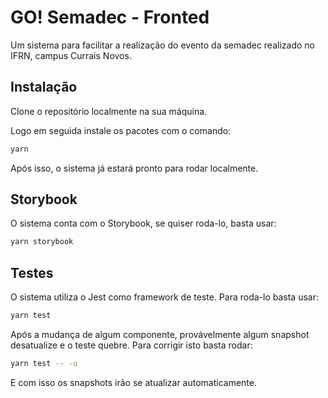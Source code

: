 # GO! Semadec - Fronted

Um sistema para facilitar a realização do evento da semadec realizado no IFRN, campus Currais Novos.

## Instalação

Clone o repositório localmente na sua máquina.

Logo em seguida instale os pacotes com o comando:

```sh
yarn
```

Após isso, o sistema já estará pronto para rodar localmente.

## Storybook

O sistema conta com o Storybook, se quiser roda-lo, basta usar:

```sh
yarn storybook
```

## Testes

O sistema utiliza o Jest como framework de teste. Para roda-lo basta usar:

```sh
yarn test
```

Após a mudança de algum componente, provávelmente algum snapshot desatualize e o teste quebre. Para corrigir isto basta rodar:

```sh
yarn test -- -u
```

E com isso os snapshots irão se atualizar automaticamente.
